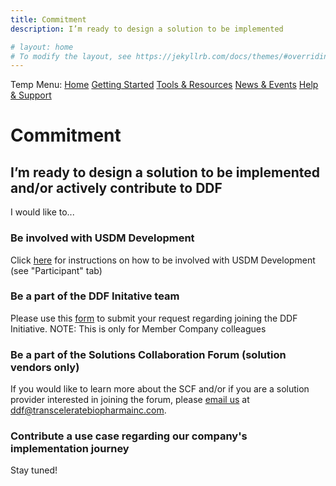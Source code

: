```yaml
---
title: Commitment
description: I’m ready to design a solution to be implemented

# layout: home
# To modify the layout, see https://jekyllrb.com/docs/themes/#overriding-theme-defaults
---
```

Temp Menu: [Home](test.md) [Getting Started](get-started.md) [Tools & Resources](tools-resources.md) [News & Events](news-events.md) [Help & Support](help-support.md)

# Commitment
## I’m ready to design a solution to be implemented and/or actively contribute to DDF

I would like to...

### Be involved with USDM Development
Click [here](https://www.cdisc.org/ddf) for instructions on how to be involved with USDM Development (see "Participant" tab)
  
### Be a part of the DDF Initative team
Please use this <a target="_blank" href="https://www.transceleratebiopharmainc.com/assets/digital-data-flow-feedback-form/">form</a> to submit your request regarding joining the DDF Initiative.  NOTE: This is only for Member Company colleagues

### Be a part of the Solutions Collaboration Forum (solution vendors only)
If you would like to learn more about the SCF and/or if you are a solution provider interested in joining the forum, please <a target="_blank" href="mailto:ddf@transceleratebiopharmainc.com?subject=DDF SCF Questions">email us</a> at ddf@transceleratebiopharmainc.com.
  
### Contribute a use case regarding our company's implementation journey
Stay tuned!
